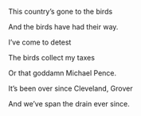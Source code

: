 This country’s gone to the birds

And the birds have had their way. 

I’ve come to detest 

  

  

The birds collect my taxes 

  

  

  

Or that goddamn Michael Pence. 

It’s been over since Cleveland, Grover

And we’ve span the drain ever since.